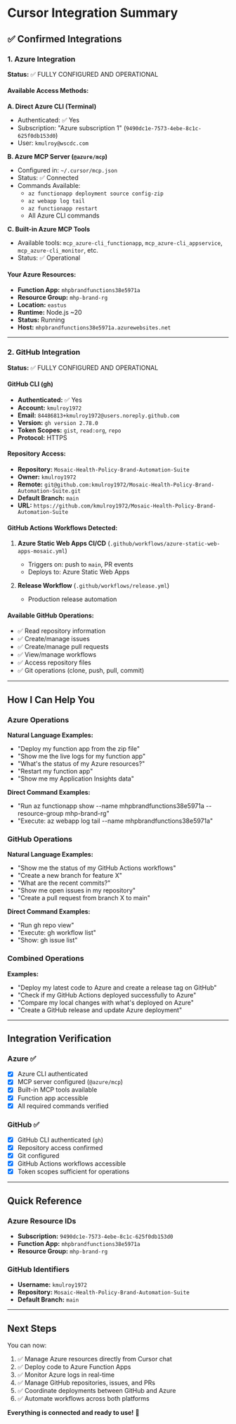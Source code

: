 # Cursor Integration Summary

## ✅ Confirmed Integrations

### 1. Azure Integration

**Status:** ✅ FULLY CONFIGURED AND OPERATIONAL

#### Available Access Methods:

**A. Direct Azure CLI (Terminal)**

- Authenticated: ✅ Yes
- Subscription: "Azure subscription 1" (`9490dc1e-7573-4ebe-8c1c-625f0db153d0`)
- User: `kmulroy@wscdc.com`

**B. Azure MCP Server (`@azure/mcp`)**

- Configured in: `~/.cursor/mcp.json`
- Status: ✅ Connected
- Commands Available:
  - `az functionapp deployment source config-zip`
  - `az webapp log tail`
  - `az functionapp restart`
  - All Azure CLI commands

**C. Built-in Azure MCP Tools**

- Available tools: `mcp_azure-cli_functionapp`, `mcp_azure-cli_appservice`, `mcp_azure-cli_monitor`, etc.
- Status: ✅ Operational

#### Your Azure Resources:

- **Function App:** `mhpbrandfunctions38e5971a`
- **Resource Group:** `mhp-brand-rg`
- **Location:** `eastus`
- **Runtime:** Node.js ~20
- **Status:** Running
- **Host:** `mhpbrandfunctions38e5971a.azurewebsites.net`

---

### 2. GitHub Integration

**Status:** ✅ FULLY CONFIGURED AND OPERATIONAL

#### GitHub CLI (gh)

- **Authenticated:** ✅ Yes
- **Account:** `kmulroy1972`
- **Email:** `84486813+kmulroy1972@users.noreply.github.com`
- **Version:** `gh version 2.78.0`
- **Token Scopes:** `gist`, `read:org`, `repo`
- **Protocol:** HTTPS

#### Repository Access:

- **Repository:** `Mosaic-Health-Policy-Brand-Automation-Suite`
- **Owner:** `kmulroy1972`
- **Remote:** `git@github.com:kmulroy1972/Mosaic-Health-Policy-Brand-Automation-Suite.git`
- **Default Branch:** `main`
- **URL:** `https://github.com/kmulroy1972/Mosaic-Health-Policy-Brand-Automation-Suite`

#### GitHub Actions Workflows Detected:

1. **Azure Static Web Apps CI/CD** (`.github/workflows/azure-static-web-apps-mosaic.yml`)
   - Triggers on: push to `main`, PR events
   - Deploys to: Azure Static Web Apps

2. **Release Workflow** (`.github/workflows/release.yml`)
   - Production release automation

#### Available GitHub Operations:

- ✅ Read repository information
- ✅ Create/manage issues
- ✅ Create/manage pull requests
- ✅ View/manage workflows
- ✅ Access repository files
- ✅ Git operations (clone, push, pull, commit)

---

## How I Can Help You

### Azure Operations

**Natural Language Examples:**

- "Deploy my function app from the zip file"
- "Show me the live logs for my function app"
- "What's the status of my Azure resources?"
- "Restart my function app"
- "Show me my Application Insights data"

**Direct Command Examples:**

- "Run az functionapp show --name mhpbrandfunctions38e5971a --resource-group mhp-brand-rg"
- "Execute: az webapp log tail --name mhpbrandfunctions38e5971a"

### GitHub Operations

**Natural Language Examples:**

- "Show me the status of my GitHub Actions workflows"
- "Create a new branch for feature X"
- "What are the recent commits?"
- "Show me open issues in my repository"
- "Create a pull request from branch X to main"

**Direct Command Examples:**

- "Run gh repo view"
- "Execute: gh workflow list"
- "Show: gh issue list"

### Combined Operations

**Examples:**

- "Deploy my latest code to Azure and create a release tag on GitHub"
- "Check if my GitHub Actions deployed successfully to Azure"
- "Compare my local changes with what's deployed on Azure"
- "Create a GitHub release and update Azure deployment"

---

## Integration Verification

### Azure ✅

- [x] Azure CLI authenticated
- [x] MCP server configured (`@azure/mcp`)
- [x] Built-in MCP tools available
- [x] Function app accessible
- [x] All required commands verified

### GitHub ✅

- [x] GitHub CLI authenticated (`gh`)
- [x] Repository access confirmed
- [x] Git configured
- [x] GitHub Actions workflows accessible
- [x] Token scopes sufficient for operations

---

## Quick Reference

### Azure Resource IDs

- **Subscription:** `9490dc1e-7573-4ebe-8c1c-625f0db153d0`
- **Function App:** `mhpbrandfunctions38e5971a`
- **Resource Group:** `mhp-brand-rg`

### GitHub Identifiers

- **Username:** `kmulroy1972`
- **Repository:** `Mosaic-Health-Policy-Brand-Automation-Suite`
- **Default Branch:** `main`

---

## Next Steps

You can now:

1. ✅ Manage Azure resources directly from Cursor chat
2. ✅ Deploy code to Azure Function Apps
3. ✅ Monitor Azure logs in real-time
4. ✅ Manage GitHub repositories, issues, and PRs
5. ✅ Coordinate deployments between GitHub and Azure
6. ✅ Automate workflows across both platforms

**Everything is connected and ready to use!** 🚀
